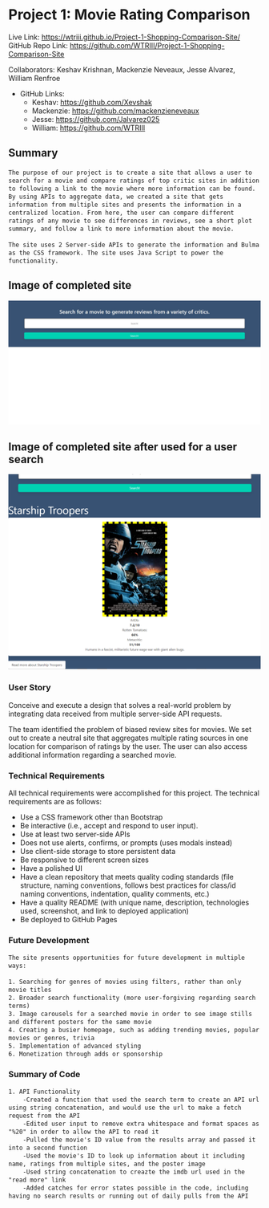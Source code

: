 # Project 1: Movie Rating Comparison

Live Link: https://wtriii.github.io/Project-1-Shopping-Comparison-Site/ 
GitHub Repo Link: https://github.com/WTRIII/Project-1-Shopping-Comparison-Site 

Collaborators: Keshav Krishnan, Mackenzie Neveaux, Jesse Alvarez, William Renfroe
- GitHub Links:
    - Keshav: https://github.com/Xevshak
    - Mackenzie: https://github.com/mackenzieneveaux
    - Jesse: https://github.com/Jalvarez025
    - William: https://github.com/WTRIII

## Summary
    
    The purpose of our project is to create a site that allows a user to search for a movie and compare ratings of top critic sites in addition to following a link to the movie where more information can be found. By using APIs to aggregate data, we created a site that gets information from multiple sites and presents the information in a centralized location. From here, the user can compare different ratings of any movie to see differences in reviews, see a short plot summary, and follow a link to more information about the movie.

    The site uses 2 Server-side APIs to generate the information and Bulma as the CSS framework. The site uses Java Script to power the functionality.

## Image of completed site
![](./assets/img/initial-page-search-bar.png)

## Image of completed site after used for a user search
![](./assets/img/search-result.PNG) 

### User Story

Conceive and execute a design that solves a real-world problem by integrating data received from multiple server-side API requests. 

The team identified the problem of biased review sites for movies. We set out to create a neutral site that aggregates multiple rating sources in one location for comparison of ratings by the user. The user can also access additional information regarding a searched movie. 

### Technical Requirements

All technical requirements were accomplished for this project. The technical requirements are as follows: 

- Use a CSS framework other than Bootstrap
- Be interactive (i.e., accept and respond to user input).
- Use at least two server-side APIs
- Does not use alerts, confirms, or prompts (uses modals instead)
- Use client-side storage to store persistent data
- Be responsive to different screen sizes
- Have a polished UI
- Have a clean repository that meets quality coding standards (file structure, naming conventions, follows best practices for class/id naming conventions, indentation, quality comments, etc.)
- Have a quality README (with unique name, description, technologies used, screenshot, and link to deployed application)
- Be deployed to GitHub Pages

### Future Development

    The site presents opportunities for future development in multiple ways:

    1. Searching for genres of movies using filters, rather than only movie titles
    2. Broader search functionality (more user-forgiving regarding search terms)
    3. Image carousels for a searched movie in order to see image stills and different posters for the same movie
    4. Creating a busier homepage, such as adding trending movies, popular movies or genres, trivia
    5. Implementation of advanced styling
    6. Monetization through adds or sponsorship

### Summary of Code
    1. API Functionality
        -Created a function that used the search term to create an API url using string concatenation, and would use the url to make a fetch request from the API
        -Edited user input to remove extra whitespace and format spaces as "%20" in order to allow the API to read it
        -Pulled the movie's ID value from the results array and passed it into a second function
        -Used the movie's ID to look up information about it including name, ratings from multiple sites, and the poster image
        -Used string concatenation to creazte the imdb url used in the "read more" link
        -Added catches for error states possible in the code, including having no search results or running out of daily pulls from the API
